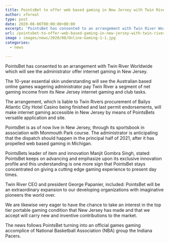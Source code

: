 ```yaml
---
title: PointsBet to offer web based gaming in New Jersey with Twin River deal
author: xforeal 
type: post
date: 2020-08-06T00:00:00+00:00
excerpt: 'PointsBet has consented to an arrangement with Twin River Worldwide which will see the administrator offer web based gaming in New Jersey '
url: /pointsbet-to-offer-web-based-gaming-in-new-jersey-with-twin-river-deal/
image : images/news/2020/08/Online-Gaming-1-1.jpg
categories:
  - news

---
```

PointsBet has consented to an arrangement with Twin River Worldwide which will see the administrator offer internet gaming in New Jersey. 

The 10-year essential skin understanding will see the Australian based online games wagering administrator pay Twin River a segment of net gaming income from its New Jersey internet gaming and club tasks. 

The arrangement, which is liable to Twin Rivers procurement of Bailys Atlantic City Hotel Casino being finished and last permit endorsements, will make internet gaming accessible in New Jersey by means of PointsBets versatile application and site. 

PointsBet is as of now live in New Jersey, through its sportsbook in association with Monmouth Park course. The administrator is anticipating that the dispatch should happen in the principal half of 2021, after it has propelled web based gaming in Michigan. 

PointsBets leader of item and innovation Manjit Gombra Singh, stated: PointsBet keeps on advancing and emphasize upon its exclusive innovation profile and this understanding is one more sign that PointsBet stays concentrated on giving a cutting edge gaming experience to present day times. 

Twin River CEO and president George Papanier, included: PointsBet will be an extraordinary expansion to our developing organizations with imaginative pioneers the world over. 

We are likewise very eager to have the chance to take an interest in the top tier portable gaming condition that New Jersey has made and that we accept will carry new and inventive contributions to the market. 

The news follows PointsBet turning into an official games gaming accomplice of National Basketball Association (NBA) group the Indiana Pacers.